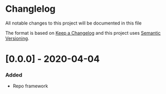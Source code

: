 # Changlelog
All notable changes to this project will be documented in this file

The format is based on [Keep a Changelog](http://keepachangelog.com/en/1.0.0/) and this project uses [Semantic Versioning](http://semver.org/).

# [0.0.0] - 2020-04-04
### Added
- Repo framework
